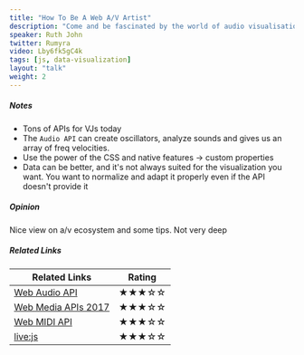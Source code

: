```yaml
---
title: "How To Be A Web A/V Artist"
description: "Come and be fascinated by the world of audio visualisation in a browser. This isn’t just about creating stunning data vis to music! We see how we can pipe data realtime into custom properties to enhance our visuals. The speaker re-addresses how we analyse sound via the Web Audio API and proposes a better way of processing the data to better suit music. And, to top it all off, we harness the Web MIDI API for full hardware control as well. You may not think it, but this really is a talk with a great deal of take-aways and new techniques for you to consider in your coding life."
speaker: Ruth John
twitter: Rumyra
video: Lby6fk5gC4k
tags: [js, data-visualization]
layout: "talk"
weight: 2
---
```


<article id="1">

##### Notes

- Tons of APIs for VJs today
- The `Audio API` can create oscillators, analyze sounds and gives us an array of freq velocities.
- Use the power of the CSS and native features -> custom properties
- Data can be better, and it's not always suited for the visualization you want. You want to normalize and adapt it properly even if the API doesn't provide it

</article>

<article id="2">

##### Opinion

Nice view on a/v ecosystem and some tips. Not very deep

</article>

<article id="3">

##### Related Links

Related Links | Rating
--- | ---
[Web Audio API](https://www.w3.org/TR/webaudio/) | ★★★☆☆
[Web Media APIs 2017](https://w3c.github.io/webmediaapi/) | ★★★☆☆
[Web MIDI API](https://www.w3.org/TR/webmidi/) | ★★★☆☆
[live:js](http://livejs.network/) | ★★★☆☆
</article>